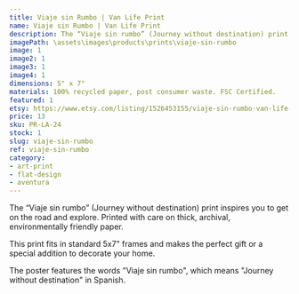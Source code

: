 ```yaml
---
title: Viaje sin Rumbo | Van Life Print
name: Viaje sin Rumbo | Van Life Print
description: The “Viaje sin rumbo” (Journey without destination) print inspires you to get on the road and explore. Printed with care on thick, archival, environmentally friendly paper.
imagePath: \assets\images\products\prints\viaje-sin-rumbo
image: 1
image2: 1
image3: 1
image4: 1
dimensions: 5" x 7"
materials: 100% recycled paper, post consumer waste. FSC Certified.
featured: 1
etsy: https://www.etsy.com/listing/1526453155/viaje-sin-rumbo-van-life-print-thick
price: 13
sku: PR-LA-24
stock: 1
slug: viaje-sin-rumbo
ref: viaje-sin-rumbo
category:
- art-print
- flat-design
- aventura
---
```

The “Viaje sin rumbo” (Journey without destination) print inspires you to get on the road and explore. Printed with care on thick, archival, environmentally friendly paper.

This print fits in standard 5x7" frames and makes the perfect gift or a special addition to decorate your home.

The poster features the words "Viaje sin rumbo", which means "Journey without destination" in Spanish.
